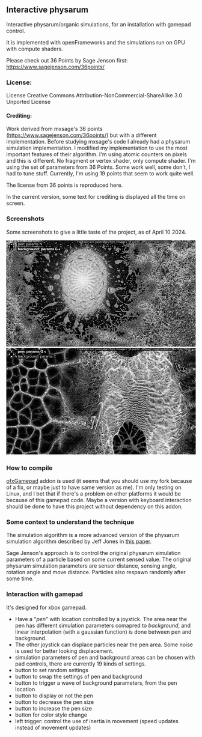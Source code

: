 ## Interactive physarum

Interactive physarum/organic simulations, for an installation with gamepad control.

It is implemented with openFrameworks and the simulations run on GPU with compute shaders.

Please check out 36 Points by Sage Jenson first: https://www.sagejenson.com/36points/

### License:
License Creative Commons Attribution-NonCommercial-ShareAlike 3.0 Unported License

#### Crediting:
Work derived from mxsage's 36 points (https://www.sagejenson.com/36points/) but with a different implementation.
Before studying mxsage's code I already had a physarum simulation implementation. I modified my implementation to use the most important features of their algorithm.
I'm using atomic counters on pixels and this is different. No fragment or vertex shader, only compute shader. I'm using the set of parameters from 36 Points. Some work well, some don't, I had to tune stuff. Currently, I'm using 19 points that seem to work quite well.

The license from 36 points is reproduced here.

In the current version, some text for crediting is displayed all the time on screen.

### Screenshots

Some screenshots to give a little taste of the project, as of April 10 2024.

![Screenshot 10 April 2024, 1](/doc/screenshot-10-april-2024-1.png)
![Screenshot 10 April 2024, 2](/doc/screenshot-10-april-2024-2.png)

### How to compile

[ofxGamepad](https://github.com/Bleuje/ofxGamepad) addon is used (it seems that you should use my fork because of a fix, or maybe just to have same version as me).
I'm only testing on Linux, and I bet that if there's a problem on other platforms it would be because of this gamepad code. Maybe a version with keyboard interaction should be done to have this project without dependency on this addon.

### Some context to understand the technique

The simulation algorithm is a more advanced version of the physarum simulation algorithm described by Jeff Jones in [this paper](https://uwe-repository.worktribe.com/output/980579/characteristics-of-pattern-formation-and-evolution-in-approximations-of-physarum-transport-networks).

Sage Jenson's approach is to control the original physarum simulation parameters of a particle based on some current sensed value. The original physarum simulation parameters are sensor distance, sensing angle, rotation angle and move distance. Particles also respawn randomly after some time.

### Interaction with gamepad

It's designed for xbox gamepad.

- Have a "*pen*" with location controlled by a joystick. The area near the pen has different simulation parameters comapred to *background*, and linear interpolation (with a gaussian function) is done between pen and background.
- The other joystick can displace particles near the pen area. Some noise is used for better looking displacement.
- simulation parameters of pen and background areas can be chosen with pad controls, there are currently 19 kinds of settings.
- button to set random settings
- button to swap the settings of pen and background
- button to trigger a wave of background parameters, from the pen location
- button to display or not the pen
- button to decrease the pen size
- button to increase the pen size
- button for color style change
- left trigger: control the use of inertia in movement (speed updates instead of movement updates)
